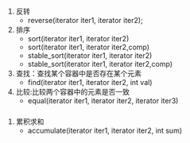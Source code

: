 ### <algorithm>
1. 反转
    * reverse(iterator iter1, iterator iter2);
2. 排序
    * sort(iterator iter1, iterator iter2)
    * sort(iterator iter1, iterator iter2,comp)
    * stable_sort(iterator iter1, iterator iter2)
    * stable_sort(iterator iter1, iterator iter2,comp)
3. 查找：查找某个容器中是否存在某个元素
    * find(iterator iter1, iterator iter2, int val)
4. 比较:比较两个容器中的元素是否一致
    * equal(iterator iter1, iterator iter2, iterator iter3)


### <numeric>
1. 累积求和
    * accumulate(iterator iter1, iterator iter2, int sum)